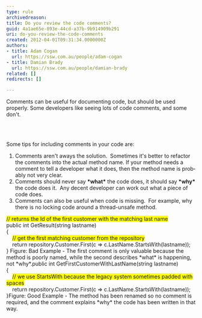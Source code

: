 ```yaml
---
type: rule
archivedreason: 
title: Do you review the code comments?
guid: 4a1ae65e-893e-44cd-a37b-9b914909b291
uri: do-you-review-the-code-comments
created: 2012-04-01T09:31:34.0000000Z
authors:
- title: Adam Cogan
  url: https://ssw.com.au/people/adam-cogan
- title: Damian Brady
  url: https://ssw.com.au/people/damian-brady
related: []
redirects: []

---
```



<p>Comments can be useful for documenting code, but should be used properly. Some developers like seeing lots of code comments, and some don't.</p>
<br><excerpt class='endintro'></excerpt><br>
<p><span lang="EN-AU"></span>Some tips for including comments in your code are&#58;</p>
<ol><li><span><span lang="EN-AU">Comments aren't aways the solution.&#160; Sometimes it's better to refactor the comments into the actual method name. If your method needs a comment to tell a developer what it does, then the method name is probably not very clear.</span></span></li>
<li><span><span lang="EN-AU">Comments should never say <strong>*what*</strong> the code does, it should say <strong>*why*</strong> the code does it.&#160; Any decent developer can work out what a piece of code does.</span></span></li>
<li><span><span lang="EN-AU">Comments can also be useful when code is missing.&#160; For example, why there is no locking code around a thread-unsafe method.</span></span></li></ol>
<p><span class="ssw-rteStyle-CodeArea"><span style="background-color&#58;#ffff00;">// returns the Id of the first customer with the matching last name</span><br>public int GetResult(string lastname)<br>&#123;<br>&#160;&#160;&#160; <span style="background-color&#58;#ffff00;">// get the first matching customer from the repository</span><br>&#160;&#160;&#160; return repository.Customer.First(c =&gt; c.LastName.StartsWith(lastname));<br>&#125;</span><span><span lang="EN-AU"></span></span><span class="ssw-rteStyle-FigureBad">&#160;Figure&#58; Bad Example - The first comment is only valuable because the method is poorly named, while the second describes *what* is happening, not *why*.</span><span class="ssw-rteStyle-CodeArea">public int GetFirstCustomerWithLastName(string lastname)<br>&#123;<br>&#160;&#160;&#160; <span style="background-color&#58;#ffff00;">// we use StartsWith because the legacy system sometimes padded with spaces</span><br>&#160;&#160;&#160; return repository.Customer.First(c =&gt; c.LastName.StartsWith(lastname));<br>&#125;</span><span class="ssw-rteStyle-FigureGood">Figure&#58; Good Example - The method has been renamed so no comment is required, and the comment explains *why* the code has been written in that way.</span></p>


